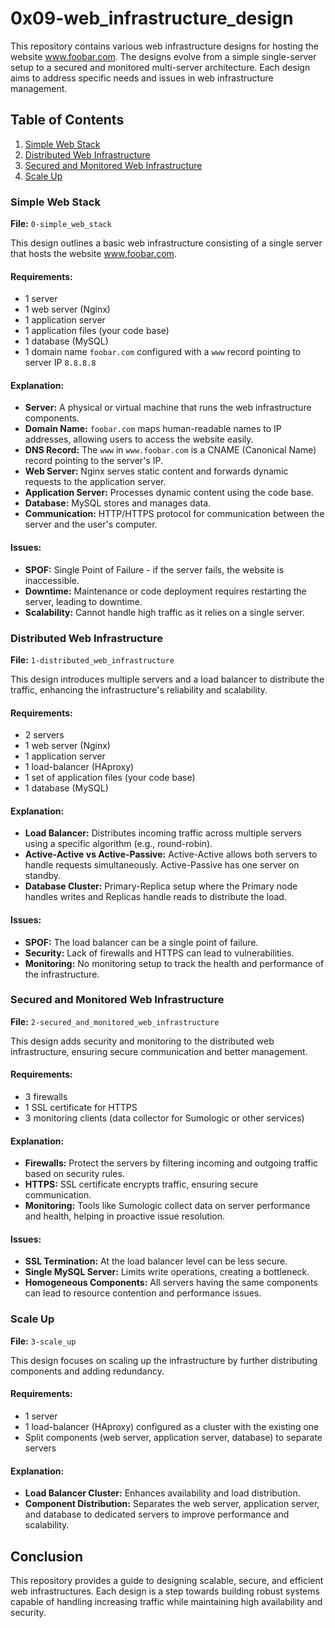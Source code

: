 # 0x09-web_infrastructure_design

This repository contains various web infrastructure designs for hosting the website www.foobar.com. The designs evolve from a simple single-server setup to a secured and monitored multi-server architecture. Each design aims to address specific needs and issues in web infrastructure management.

## Table of Contents
1. [Simple Web Stack](#simple-web-stack)
2. [Distributed Web Infrastructure](#distributed-web-infrastructure)
3. [Secured and Monitored Web Infrastructure](#secured-and-monitored-web-infrastructure)
4. [Scale Up](#scale-up)

### Simple Web Stack

**File:** `0-simple_web_stack`

This design outlines a basic web infrastructure consisting of a single server that hosts the website www.foobar.com.

#### Requirements:
- 1 server
- 1 web server (Nginx)
- 1 application server
- 1 application files (your code base)
- 1 database (MySQL)
- 1 domain name `foobar.com` configured with a `www` record pointing to server IP `8.8.8.8`

#### Explanation:
- **Server:** A physical or virtual machine that runs the web infrastructure components.
- **Domain Name:** `foobar.com` maps human-readable names to IP addresses, allowing users to access the website easily.
- **DNS Record:** The `www` in `www.foobar.com` is a CNAME (Canonical Name) record pointing to the server's IP.
- **Web Server:** Nginx serves static content and forwards dynamic requests to the application server.
- **Application Server:** Processes dynamic content using the code base.
- **Database:** MySQL stores and manages data.
- **Communication:** HTTP/HTTPS protocol for communication between the server and the user's computer.

#### Issues:
- **SPOF:** Single Point of Failure - if the server fails, the website is inaccessible.
- **Downtime:** Maintenance or code deployment requires restarting the server, leading to downtime.
- **Scalability:** Cannot handle high traffic as it relies on a single server.

### Distributed Web Infrastructure

**File:** `1-distributed_web_infrastructure`

This design introduces multiple servers and a load balancer to distribute the traffic, enhancing the infrastructure's reliability and scalability.

#### Requirements:
- 2 servers
- 1 web server (Nginx)
- 1 application server
- 1 load-balancer (HAproxy)
- 1 set of application files (your code base)
- 1 database (MySQL)

#### Explanation:
- **Load Balancer:** Distributes incoming traffic across multiple servers using a specific algorithm (e.g., round-robin).
- **Active-Active vs Active-Passive:** Active-Active allows both servers to handle requests simultaneously. Active-Passive has one server on standby.
- **Database Cluster:** Primary-Replica setup where the Primary node handles writes and Replicas handle reads to distribute the load.

#### Issues:
- **SPOF:** The load balancer can be a single point of failure.
- **Security:** Lack of firewalls and HTTPS can lead to vulnerabilities.
- **Monitoring:** No monitoring setup to track the health and performance of the infrastructure.

### Secured and Monitored Web Infrastructure

**File:** `2-secured_and_monitored_web_infrastructure`

This design adds security and monitoring to the distributed web infrastructure, ensuring secure communication and better management.

#### Requirements:
- 3 firewalls
- 1 SSL certificate for HTTPS
- 3 monitoring clients (data collector for Sumologic or other services)

#### Explanation:
- **Firewalls:** Protect the servers by filtering incoming and outgoing traffic based on security rules.
- **HTTPS:** SSL certificate encrypts traffic, ensuring secure communication.
- **Monitoring:** Tools like Sumologic collect data on server performance and health, helping in proactive issue resolution.

#### Issues:
- **SSL Termination:** At the load balancer level can be less secure.
- **Single MySQL Server:** Limits write operations, creating a bottleneck.
- **Homogeneous Components:** All servers having the same components can lead to resource contention and performance issues.

### Scale Up

**File:** `3-scale_up`

This design focuses on scaling up the infrastructure by further distributing components and adding redundancy.

#### Requirements:
- 1 server
- 1 load-balancer (HAproxy) configured as a cluster with the existing one
- Split components (web server, application server, database) to separate servers

#### Explanation:
- **Load Balancer Cluster:** Enhances availability and load distribution.
- **Component Distribution:** Separates the web server, application server, and database to dedicated servers to improve performance and scalability.

## Conclusion
This repository provides a guide to designing scalable, secure, and efficient web infrastructures. Each design is a step towards building robust systems capable of handling increasing traffic while maintaining high availability and security.
